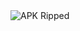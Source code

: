 <img src="https://reversecodes.wordpress.com/wp-content/uploads/2016/12/apk-ripped.jpg" alt="APK Ripped">
